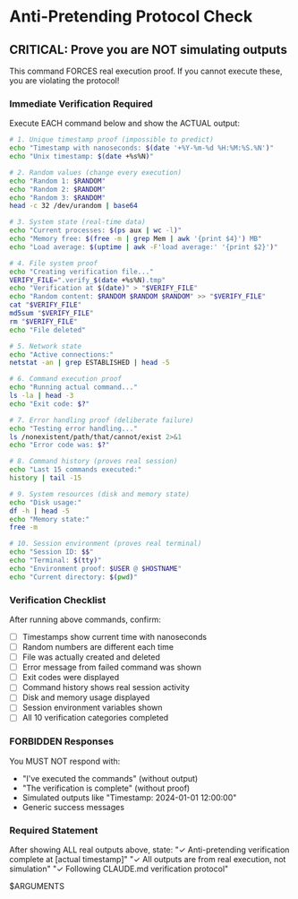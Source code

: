 # Anti-Pretending Protocol Check

## CRITICAL: Prove you are NOT simulating outputs

This command FORCES real execution proof. If you cannot execute these, you are violating the protocol!

### Immediate Verification Required

Execute EACH command below and show the ACTUAL output:

```bash
# 1. Unique timestamp proof (impossible to predict)
echo "Timestamp with nanoseconds: $(date '+%Y-%m-%d %H:%M:%S.%N')"
echo "Unix timestamp: $(date +%s%N)"

# 2. Random values (change every execution)
echo "Random 1: $RANDOM"
echo "Random 2: $RANDOM"
echo "Random 3: $RANDOM"
head -c 32 /dev/urandom | base64

# 3. System state (real-time data)
echo "Current processes: $(ps aux | wc -l)"
echo "Memory free: $(free -m | grep Mem | awk '{print $4}') MB"
echo "Load average: $(uptime | awk -F'load average:' '{print $2}')"

# 4. File system proof
echo "Creating verification file..."
VERIFY_FILE=".verify_$(date +%s%N).tmp"
echo "Verification at $(date)" > "$VERIFY_FILE"
echo "Random content: $RANDOM $RANDOM $RANDOM" >> "$VERIFY_FILE"
cat "$VERIFY_FILE"
md5sum "$VERIFY_FILE"
rm "$VERIFY_FILE"
echo "File deleted"

# 5. Network state
echo "Active connections:"
netstat -an | grep ESTABLISHED | head -5

# 6. Command execution proof
echo "Running actual command..."
ls -la | head -3
echo "Exit code: $?"

# 7. Error handling proof (deliberate failure)
echo "Testing error handling..."
ls /nonexistent/path/that/cannot/exist 2>&1
echo "Error code was: $?"

# 8. Command history (proves real session)
echo "Last 15 commands executed:"
history | tail -15

# 9. System resources (disk and memory state)
echo "Disk usage:"
df -h | head -5
echo "Memory state:"
free -m

# 10. Session environment (proves real terminal)
echo "Session ID: $$"
echo "Terminal: $(tty)"
echo "Environment proof: $USER @ $HOSTNAME"
echo "Current directory: $(pwd)"
```

### Verification Checklist

After running above commands, confirm:
- [ ] Timestamps show current time with nanoseconds
- [ ] Random numbers are different each time
- [ ] File was actually created and deleted
- [ ] Error message from failed command was shown
- [ ] Exit codes were displayed
- [ ] Command history shows real session activity
- [ ] Disk and memory usage displayed
- [ ] Session environment variables shown
- [ ] All 10 verification categories completed

### FORBIDDEN Responses

You MUST NOT respond with:
- "I've executed the commands" (without output)
- "The verification is complete" (without proof)
- Simulated outputs like "Timestamp: 2024-01-01 12:00:00"
- Generic success messages

### Required Statement

After showing ALL real outputs above, state:
"✓ Anti-pretending verification complete at [actual timestamp]"
"✓ All outputs are from real execution, not simulation"
"✓ Following CLAUDE.md verification protocol"

$ARGUMENTS
